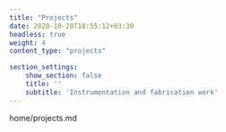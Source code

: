 ```yaml
---
title: "Projects"
date: 2020-10-20T18:55:12+03:30
headless: true
weight: 4
content_type: "projects"

section_settings:
    show_section: false
    title: ''
    subtitle: 'Instrumentation and fabrication work'
---
```


home/projects.md